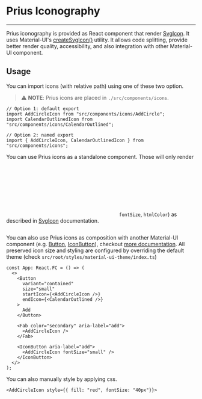 # Prius Iconography

---

Prius iconography is provided as React component that render [SvgIcon](https://material-ui.com/api/svg-icon/#svgicon-api). It uses Material-UI's [createSvgIcon()](https://github.com/mui-org/material-ui/blob/master/packages/material-ui-icons/src/utils/createSvgIcon.js) utility. It allows code splitting, provide better render quality, accessibility, and also integration with other Material-UI component.

## Usage

You can import icons (with relative path) using one of these two option.

> :warning: **NOTE**: Prius icons are placed in `./src/components/icons`.

```tsx
// Option 1: default export
import AddCircleIcon from "src/components/icons/AddCircle";
import CalendarOutlinedIcon from "src/components/icons/CalendarOutlined";

// Option 2: named export
import { AddCircleIcon, CalendarOutlinedIcon } from "src/components/icons";
```

You can use Prius icons as a standalone component. Those will only render <svg> tag with some props (e.g. `fontSize`, `htmlColor`) as described in [SvgIcon](https://material-ui.com/api/svg-icon/#svgicon-api) documentation.

```tsx
```

You can also use Prius icons as composition with another Material-UI component (e.g. [Button](https://material-ui.com/api/button/), [IconButton](https://material-ui.com/api/icon-button/#iconbutton-api)), checkout [more documentation](https://material-ui.com/components/buttons/#buttons). All preserved icon size and styling are configured by overriding the default theme (check `src/root/styles/material-ui-theme/index.ts`)

```tsx
const App: React.FC = () => (
  <>
    <Button
      variant="contained"
      size="small"
      startIcon={<AddCircleIcon />}
      endIcon={<CalendarOutlined />}
    >
      Add
    </Button>

    <Fab color="secondary" aria-label="add">
      <AddCircleIcon />
    </Fab>

    <IconButton aria-label="add">
      <AddCircleIcon fontSize="small" />
    </IconButton>
  </>
);
```

You can also manually style by applying css.

```tsx
<AddCircleIcon style={{ fill: "red", fontSize: "40px"}}>
```
